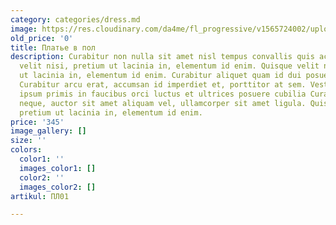 ```yaml
---
category: categories/dress.md
image: https://res.cloudinary.com/da4me/fl_progressive/v1565724002/uploads/%D0%91%D0%B5%D0%B7-%D0%B8%D0%BC%D0%B5%D0%BD%D0%B8-3_lmqahl.jpg
old_price: '0'
title: Платье в пол
description: Curabitur non nulla sit amet nisl tempus convallis quis ac lectus. Quisque
  velit nisi, pretium ut lacinia in, elementum id enim. Quisque velit nisi, pretium
  ut lacinia in, elementum id enim. Curabitur aliquet quam id dui posuere blandit.
  Curabitur arcu erat, accumsan id imperdiet et, porttitor at sem. Vestibulum ante
  ipsum primis in faucibus orci luctus et ultrices posuere cubilia Curae; Donec velit
  neque, auctor sit amet aliquam vel, ullamcorper sit amet ligula. Quisque velit nisi,
  pretium ut lacinia in, elementum id enim.
price: '345'
image_gallery: []
size: ''
colors:
  color1: ''
  images_color1: []
  color2: ''
  images_color2: []
artikul: ПЛ01

---
```

